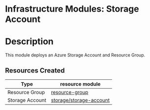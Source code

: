 # **Infrastructure Modules: Storage Account**

# Description

This module deploys an Azure Storage Account and Resource Group.

## Resources Created

| Type     | resource module     |
|----------|------------|
| Resource Group | [resource-group](../../resource-modules/resource-group/README.md)|
| Storage Account | [storage/storage-account](../../resource-modules/storage/storage-account/README.md)|

